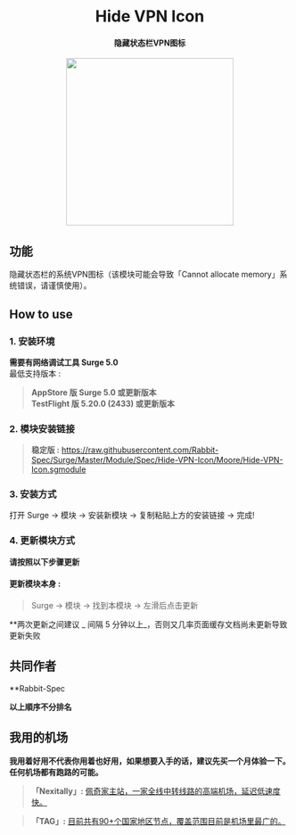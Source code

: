 <h1 align="center">Hide VPN Icon</h1>

<h4 align="center">隐藏状态栏VPN图标</h4>

<p align="center">
<img src="https://raw.githubusercontent.com/Rabbit-Spec/Surge/Master/Module/Spec/Hide-VPN-Icon/img/1.PNG" width="300"></img>
</p>

## 功能
隐藏状态栏的系统VPN图标（该模块可能会导致「Cannot allocate memory」系统错误，请谨慎使用）。

## How to use
### 1. 安装环境
**需要有网络调试工具 Surge 5.0**<br>
最低支持版本 :<br>
>**AppStore 版 Surge 5.0 或更新版本**<br>
>**TestFlight 版 5.20.0 (2433) 或更新版本**

### 2. 模块安装链接
> **稳定版 :** https://raw.githubusercontent.com/Rabbit-Spec/Surge/Master/Module/Spec/Hide-VPN-Icon/Moore/Hide-VPN-Icon.sgmodule<br>

### 3. 安装方式
打开 Surge -> 模块 -> 安装新模块 -> 复制粘贴上方的安装链接 -> 完成!

### 4. 更新模块方式
**请按照以下步骤更新**<br>
#### 更新模块本身 : 
>Surge -> 模块 -> 找到本模块 -> 左滑后点击更新<br>

**两次更新之间建议 _ 间隔 5 分钟以上_，否则又几率页面缓存文档尚未更新导致更新失败<br>

## 共同作者
**Rabbit-Spec<br>

__以上順序不分排名__

## 我用的机场
**我用着好用不代表你用着也好用，如果想要入手的话，建议先买一个月体验一下。任何机场都有跑路的可能。**<br>
> **「Nexitally」:** [佩奇家主站，一家全线中转线路的高端机场，延迟低速度快。](https://naiixi.com/signupbyemail.aspx?MemberCode=0b532ff85dda43e595fb1ae17843ae6d20211110231626) <br>

> **「TAG」:** [目前共有90+个国家地区节点，覆盖范围目前是机场里最广的。](https://tagss04.pro/#/auth/hlnIqYOx)
